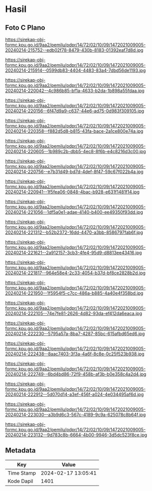 # Hasil

## Foto C Plano

https://sirekap-obj-formc.kpu.go.id/9aa2/pemilu/pdpr/14/72/02/10/09/1472021009005-20240214-215752--edb02f78-8479-430b-8183-01392eaf7d8d.jpg

https://sirekap-obj-formc.kpu.go.id/9aa2/pemilu/pdpr/14/72/02/10/09/1472021009005-20240214-215914--0599db83-4404-4483-83a4-7dbd56de1193.jpg

https://sirekap-obj-formc.kpu.go.id/9aa2/pemilu/pdpr/14/72/02/10/09/1472021009005-20240214-220042--4c986b85-bf1a-4633-b2da-1b898a55fdaa.jpg

https://sirekap-obj-formc.kpu.go.id/9aa2/pemilu/pdpr/14/72/02/10/09/1472021009005-20240214-220156--6f47d9a9-c637-44e6-ad75-0d983f309105.jpg

https://sirekap-obj-formc.kpu.go.id/9aa2/pemilu/pdpr/14/72/02/10/09/1472021009005-20240214-220358--f882d5d8-b815-43fa-bace-2a1ce800e74a.jpg

https://sirekap-obj-formc.kpu.go.id/9aa2/pemilu/pdpr/14/72/02/10/09/1472021009005-20240214-220605--1b989c2b-dbb5-4ec8-8f6b-e4c8216d3c00.jpg

https://sirekap-obj-formc.kpu.go.id/9aa2/pemilu/pdpr/14/72/02/10/09/1472021009005-20240214-220756--e7b31d49-bd7d-4def-8f47-59c67f022b4a.jpg

https://sirekap-obj-formc.kpu.go.id/9aa2/pemilu/pdpr/14/72/02/10/09/1472021009005-20240214-220941--1f5fea06-0848-4bac-b928-e631f1481f14.jpg

https://sirekap-obj-formc.kpu.go.id/9aa2/pemilu/pdpr/14/72/02/10/09/1472021009005-20240214-221056--1df5a0e1-adae-4140-b400-ee49350f93dd.jpg

https://sirekap-obj-formc.kpu.go.id/9aa2/pemilu/pdpr/14/72/02/10/09/1472021009005-20240214-221312--b52b2372-16dd-4470-a3bb-8586797fab6f.jpg

https://sirekap-obj-formc.kpu.go.id/9aa2/pemilu/pdpr/14/72/02/10/09/1472021009005-20240214-221621--2a912157-3cb3-4fe4-95d9-d8813ee43416.jpg

https://sirekap-obj-formc.kpu.go.id/9aa2/pemilu/pdpr/14/72/02/10/09/1472021009005-20240214-221817--964e58e4-2c33-4054-b37d-bf8ce2828b2d.jpg

https://sirekap-obj-formc.kpu.go.id/9aa2/pemilu/pdpr/14/72/02/10/09/1472021009005-20240214-221950--1f5954f5-c7cc-486a-b885-4a40e4f358bd.jpg

https://sirekap-obj-formc.kpu.go.id/9aa2/pemilu/pdpr/14/72/02/10/09/1472021009005-20240214-222105--74e7fe81-2626-4d82-93da-ef412da6eaca.jpg

https://sirekap-obj-formc.kpu.go.id/9aa2/pemilu/pdpr/14/72/02/10/09/1472021009005-20240214-222230--5795a57a-8ba7-4287-85bc-615afbd65ed6.jpg

https://sirekap-obj-formc.kpu.go.id/9aa2/pemilu/pdpr/14/72/02/10/09/1472021009005-20240214-222438--8aac7403-3f3a-4a6f-8c8e-0c25f523b938.jpg

https://sirekap-obj-formc.kpu.go.id/9aa2/pemilu/pdpr/14/72/02/10/09/1472021009005-20240214-222749--6bd4bd86-72f9-458b-af3b-b0e358c4a2d4.jpg

https://sirekap-obj-formc.kpu.go.id/9aa2/pemilu/pdpr/14/72/02/10/09/1472021009005-20240214-222912--5d070d14-a3ef-456f-a024-4e034495af6d.jpg

https://sirekap-obj-formc.kpu.go.id/9aa2/pemilu/pdpr/14/72/02/10/09/1472021009005-20240214-223030--a3b9d6c3-567c-4189-9c9a-625078c8b64f.jpg

https://sirekap-obj-formc.kpu.go.id/9aa2/pemilu/pdpr/14/72/02/10/09/1472021009005-20240214-223132--9d783c8b-6664-4b00-9946-3d5dc523f8ce.jpg


## Metadata

| Key        | Value               |
| ---------- | ------------------- |
| Time Stamp | 2024-02-17 13:05:41 |
| Kode Dapil | 1401                |



